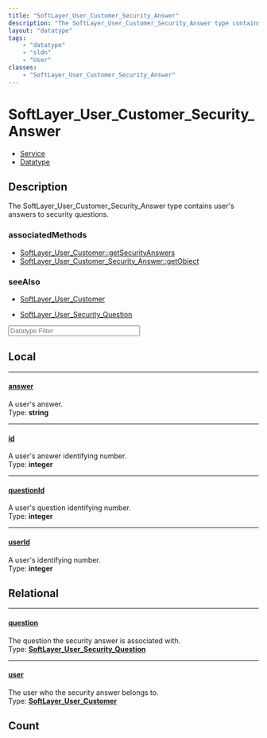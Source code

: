 ```yaml
---
title: "SoftLayer_User_Customer_Security_Answer"
description: "The SoftLayer_User_Customer_Security_Answer type contains user's answers to security questions."
layout: "datatype"
tags:
    - "datatype"
    - "sldn"
    - "User"
classes:
    - "SoftLayer_User_Customer_Security_Answer"
---
```


# SoftLayer_User_Customer_Security_Answer
<div id='service-datatype'>
    <ul id='sldn-reference-tabs'>
    <li id='service'> <a href='/reference/services/SoftLayer_User_Customer_Security_Answer' >Service</a></li>    <li id='datatype'> <a href='/reference/datatypes/SoftLayer_User_Customer_Security_Answer' >Datatype</a></li>
    </ul>
</div>

## Description 
The SoftLayer_User_Customer_Security_Answer type contains user's answers to security questions.


### associatedMethods

*  [SoftLayer_User_Customer::getSecurityAnswers](/reference/services/SoftLayer_User_Customer/getSecurityAnswers )
*  [SoftLayer_User_Customer_Security_Answer::getObject](/reference/services/SoftLayer_User_Customer_Security_Answer/getObject )



### seeAlso

* [SoftLayer_User_Customer](/reference/datatypes/SoftLayer_User_Customer )


* [SoftLayer_User_Security_Question](/reference/datatypes/SoftLayer_User_Security_Question )




<!-- Filer BEGIN -->
<div class="view-filters">
        <div class="clearfix">
            <div class="search-input-box">
                <input placeholder="Datatype Filter" onkeyup="titleSearch(inputId='prop-input', divId='properties', elementClass='prop-row')" 
                    type="text" id="prop-input" value="" size="30" maxlength="128" class="form-text">
            </div>
        </div>
</div>
<!-- Filer END -->

<div id="properties" class="content">
<div id="localProperties" class="prop-content" >

## Local
<div class="prop-row">

-----
[answer]: #answer
#### [answer]
A user's answer.  
<span class="type-label">Type: </span>**string**


</div>
<div class="prop-row">

-----
[id]: #id
#### [id]
A user's answer identifying number.  
<span class="type-label">Type: </span>**integer**


</div>
<div class="prop-row">

-----
[questionId]: #questionid
#### [questionId]
A user's question identifying number.  
<span class="type-label">Type: </span>**integer**


</div>
<div class="prop-row">

-----
[userId]: #userid
#### [userId]
A user's identifying number.  
<span class="type-label">Type: </span>**integer**


</div>
</div>
<!-- LOCAL PROPERTY END -->

<div id="relationalProperties"  class="prop-content" >

## Relational
<div class="prop-row">

-----
[question]: #question
#### [question]
The question the security answer is associated with.  
<span class="type-label">Type: </span>**<a href='/reference/datatypes/SoftLayer_User_Security_Question'>SoftLayer_User_Security_Question </a>**


</div>
<div class="prop-row">

-----
[user]: #user
#### [user]
The user who the security answer belongs to.  
<span class="type-label">Type: </span>**<a href='/reference/datatypes/SoftLayer_User_Customer'>SoftLayer_User_Customer </a>**


</div>

## Count
</div>


